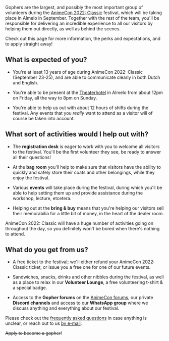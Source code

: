 Gophers are the largest, and possibly the most important group of volunteers during the
[AnimeCon 2022: Classic](https://animecon.nl) festival, which will be taking place in Almelo in
September. Together with the rest of the team, you'll be responsible for delivering an incredible
experience to all our visitors by helping them out directly, as well as behind the scenes.

Check out this page for more information, the perks and expectations, and to apply straight away!

## What is expected of you?

  * You're at least 13 years of age during AnimeCon 2022: Classic (September 23-25), and are
    able to communicate clearly in both Dutch and English.

  * You're able to be present at the [Theaterhotel](https://www.theaterhotel.nl/) in Almelo from
    about 12pm on Friday, all the way to 8pm on Sunday.

  * You're able to help us out with about 12 hours of shifts during the festival. Any events that
    you _really_ want to attend as a visitor will of course be taken into account.

## What sort of activities would I help out with?

  * The **registration desk** is eager to work with you to welcome all visitors to the festival.
    You'll be the first volunteer they see, be ready to answer all their questions!

  * At the **bag room** you'll help to make sure that visitors have the ability to quickly and
    safely store their coats and other belongings, while they enjoy the festival.

  * Various **events** will take place during the festival, during which you'll be able to help
    setting them up and provide assistance during the workshop, lecture, etcetera.

  * Helping out at the **bring & buy** means that you're helping our visitors sell their memorabilia
    for a little bit of money, in the heart of the dealer room.

AnimeCon 2022: Classic will have a huge number of activities going on throughout the day, so you
definitely won't be bored when there's nothing to attend.

## What do you get from us?

  * A free ticket to the festival; we'll either refund your AnimeCon 2022: Classic ticket, or issue
    you a free one for one of our future events.

  * Sandwiches, snacks, drinks and other nibbles during the festival, as well as a place to relax in
    our **Volunteer Lounge**, a free volunteering t-shirt & a special badge.

  * Access to the **Gopher forums** on the [AnimeCon forums](https://forum.animecon.nl/), our
    private **Discord channels** and access to our **WhatsApp group** where we discuss anything and
    everything about our festival.

Please check out the [frequently asked questions](faq.html) in case anything is unclear, or reach
out to us [by e-mail](mailto:gopherplanning@animecon.nl).

<del>Apply to become a gopher!</del>
